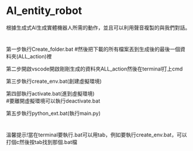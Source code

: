 # AI_entity_robot
根據生成式AI生成實體機器人所需的動作，並且可以利用聲音複製的與我們對話。
#
第一步執行Create_folder.bat
#然後把下載的所有檔案丟到生成後的最後一個資料夾(ALL_action)裡
  
第二步開啟vscode開啟剛剛生成的資料夾ALL_action然後在terminal打上cmd  
  
第三步執行create_env.bat(創建虛擬環境)
  
第四部執行activate.bat(進到虛擬環境)  
#要離開虛擬環境可以執行deactivate.bat   
  
第五步執行python_ext.bat(執行main.py)
#
溫馨提示!當在terminal要執行.bat可以用tab，例如要執行create_env.bat，可以打個c然後按tab找到那個.bat檔
